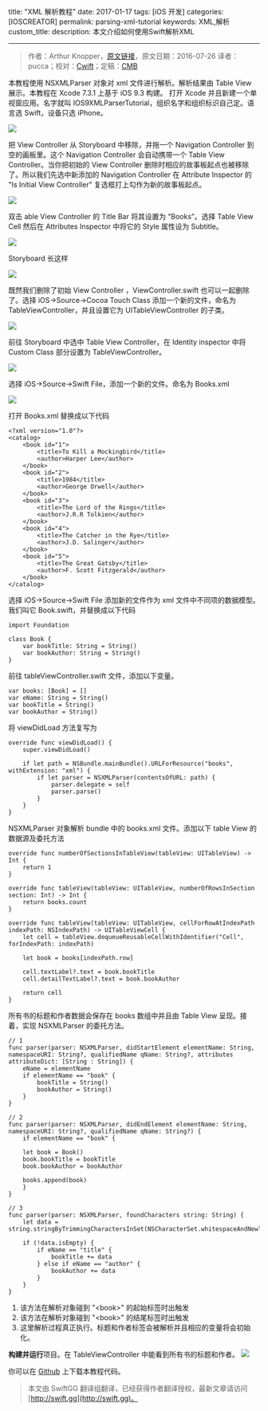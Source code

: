title: "XML 解析教程"
date: 2017-01-17
tags: [iOS 开发]
categories: [IOSCREATOR]
permalink: parsing-xml-tutorial
keywords: XML,解析
custom_title: 
description: 本文介绍如何使用Swift解析XML

---
> 作者：Arthur Knopper，[原文链接](https://www.ioscreator.com/tutorials/parsing-xml-tutorial)，原文日期：2016-07-26
> 译者：pucca；校对：[Cwift](http://weibo.com/277195544)；定稿：[CMB](https://github.com/chenmingbiao)
  







<!--此处开始正文-->

本教程使用 NSXMLParser 对象对 xml 文件进行解析。解析结果由 Table View 展示。本教程在 Xcode 7.3.1 上基于 iOS 9.3 构建。
 打开 Xcode 并且新建一个单视窗应用。名字就叫 IOS9XMLParserTutorial，组织名字和组织标识自己定。语言选 Swift，设备只选 iPhone。
 
 <!--more-->

![](https://static1.squarespace.com/static/52428a0ae4b0c4a5c2a2cede/t/575880c9e707ebf13ca5c560/1465418054634/ParseXML-Project.png?format=1500w)

把  View Controller  从 Storyboard 中移除，并拖一个 Navigation Controller 到空的画板里。这个 Navigation Controller  会自动携带一个 Table View Controller。当你把初始的 View Controller  删除时相应的故事板起点也被移除了。所以我们先选中新添加的 Navigation Controller 在 Attribute Inspector 的 "Is Initial View Controller" 复选框打上勾作为新的故事板起点。

![](https://static1.squarespace.com/static/52428a0ae4b0c4a5c2a2cede/t/575e9a88044262f4e894814e/1465817748073/?format=750w)

双击 able View Controller 的 Title Bar 将其设置为 “Books”。选择 Table View Cell 然后在 Attributes Inspector 中将它的 Style 属性设为 Subtitle。

![](https://static1.squarespace.com/static/52428a0ae4b0c4a5c2a2cede/t/575e9a1b044262f4e8947fdf/1465817640131/?format=500w)

Storyboard 长这样

![](https://static1.squarespace.com/static/52428a0ae4b0c4a5c2a2cede/t/575883117c65e401e0b3d83f/1465418767983/?format=2500w)

既然我们删除了初始 View Controller ，ViewController.swift 也可以一起删除了。选择 iOS->Source->Cocoa Touch Class 添加一个新的文件，命名为 TableViewController，并且设置它为 UITableViewController 的子类。

![](https://static1.squarespace.com/static/52428a0ae4b0c4a5c2a2cede/t/575e9a4e044262f4e894807f/1465817698469/?format=1500w)

前往 Storyboard 中选中 Table View Controller，在 Identity inspector 中将 Custom Class 部分设置为 TableViewController。

![](https://static1.squarespace.com/static/52428a0ae4b0c4a5c2a2cede/t/575e9ab9044262f4e89481fd/1465817796934/?format=750w)

选择 iOS->Source->Swift File，添加一个新的文件。命名为 Books.xml

![](https://static1.squarespace.com/static/52428a0ae4b0c4a5c2a2cede/t/575881a827d4bd5d6724c50f/1465418488926/?format=1500w)

打开 Books.xml 替换成以下代码

```
<?xml version="1.0"?>
<catalog>
    <book id="1">
        <title>To Kill a Mockingbird</title>
        <author>Harper Lee</author>
    </book>
    <book id="2">
        <title>1984</title>
        <author>George Orwell</author>
    </book>
    <book id="3">
        <title>The Lord of the Rings</title>
        <author>J.R.R Tolkien</author>
    </book>
    <book id="4">
        <title>The Catcher in the Rye</title>
        <author>J.D. Salinger</author>
    </book>
    <book id="5">
        <title>The Great Gatsby</title>
        <author>F. Scott Fitzgerald</author>
    </book>
</catalog>

```
选择 iOS->Source->Swift File 添加新的文件作为 xml 文件中不同项的数据模型。我们叫它 Book.swift，并替换成以下代码
```
import Foundation

class Book {
    var bookTitle: String = String()
    var bookAuthor: String = String()
}
```
前往 tableViewController.swift 文件，添加以下变量。

```
var books: [Book] = []
var eName: String = String()
var bookTitle = String()
var bookAuthor = String()
```
将  viewDidLoad 方法复写为
```
override func viewDidLoad() {
    super.viewDidLoad()
        
    if let path = NSBundle.mainBundle().URLForResource("books", withExtension: "xml") {
        if let parser = NSXMLParser(contentsOfURL: path) {
            parser.delegate = self
            parser.parse()
        }
    }
}
```
NSXMLParser 对象解析 bundle 中的 books.xml 文件。添加以下 table View 的数据源及委托方法
```
override func numberOfSectionsInTableView(tableView: UITableView) -> Int {
    return 1
}

override func tableView(tableView: UITableView, numberOfRowsInSection section: Int) -> Int {
    return books.count
}
    
override func tableView(tableView: UITableView, cellForRowAtIndexPath indexPath: NSIndexPath) -> UITableViewCell {
    let cell = tableView.dequeueReusableCellWithIdentifier("Cell", forIndexPath: indexPath)
        
    let book = books[indexPath.row]
        
    cell.textLabel?.text = book.bookTitle
    cell.detailTextLabel?.text = book.bookAuthor

    return cell
}
```
所有书的标题和作者数据会保存在 books 数组中并且由 Table View 呈现。接着，实现 NSXMLParser 的委托方法。
```
// 1
func parser(parser: NSXMLParser, didStartElement elementName: String, namespaceURI: String?, qualifiedName qName: String?, attributes attributeDict: [String : String]) {
    eName = elementName
    if elementName == "book" {
        bookTitle = String()
        bookAuthor = String()
    }
}
    
// 2  
func parser(parser: NSXMLParser, didEndElement elementName: String, namespaceURI: String?, qualifiedName qName: String?) {
    if elementName == "book" {
            
    let book = Book()
    book.bookTitle = bookTitle
    book.bookAuthor = bookAuthor
            
    books.append(book)
    }
}
    
// 3
func parser(parser: NSXMLParser, foundCharacters string: String) {
    let data = string.stringByTrimmingCharactersInSet(NSCharacterSet.whitespaceAndNewlineCharacterSet())
        
    if (!data.isEmpty) {
        if eName == "title" {
            bookTitle += data
        } else if eName == "author" {
            bookAuthor += data
        }
    }
}
```
1. 该方法在解析对象碰到 "\<book>" 的起始标签时出触发
2. 该方法在解析对象碰到 "\<book>" 的结尾标签时出触发
3. 这里解析过程真正执行。标题和作者标签会被解析并且相应的变量将会初始化。

**构建并运行**项目。在 TableViewController 中能看到所有书的标题和作者。
![](https://static1.squarespace.com/static/52428a0ae4b0c4a5c2a2cede/t/5758817527d4bd5d6724c1ee/1465418502610/?format=1500w)

你可以在 [Github](https://github.com/ioscreator/ioscreator) 上下载本教程代码。
> 本文由 SwiftGG 翻译组翻译，已经获得作者翻译授权，最新文章请访问 [http://swift.gg](http://swift.gg)。